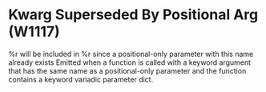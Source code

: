 # Kwarg Superseded By Positional Arg (W1117)

%r will be included in %r since a positional-only parameter with this
name already exists Emitted when a function is called with a keyword
argument that has the same name as a positional-only parameter and the
function contains a keyword variadic parameter dict.
